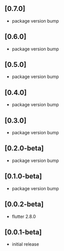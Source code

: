 ## [0.7.0]
* package version bump

## [0.6.0]
* package version bump

## [0.5.0]
* package version bump

## [0.4.0]
* package version bump

## [0.3.0]
* package version bump

## [0.2.0-beta]
* package version bump

## [0.1.0-beta]
* package version bump

## [0.0.2-beta]
* flutter 2.8.0

## [0.0.1-beta]
* initial release